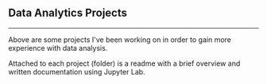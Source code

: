 ## Data Analytics Projects
---
Above are some projects I've been working on in order to gain more experience with data analysis.

Attached to each project (folder) is a readme with a brief overview and written documentation using Jupyter Lab.
